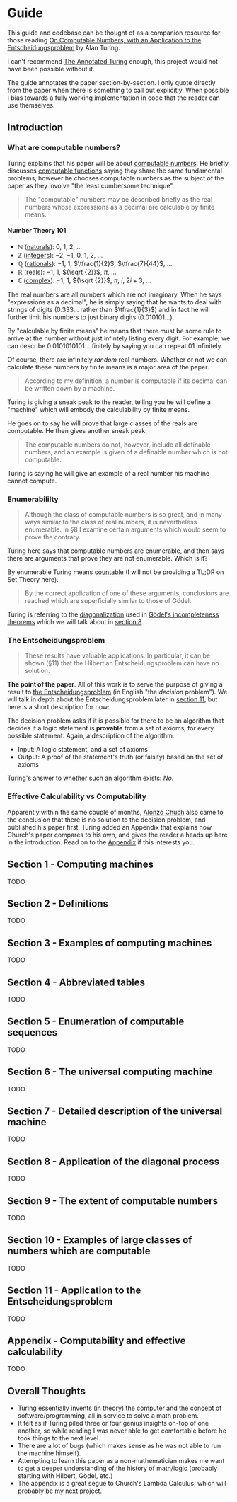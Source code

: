 # Guide

This guide and codebase can be thought of as a companion resource for those reading [On Computable Numbers, with an Application to the Entscheidungsproblem](https://www.cs.virginia.edu/~robins/Turing_Paper_1936.pdf) by Alan Turing.

I can't recommend [The Annotated Turing](https://www.amazon.com/Annotated-Turing-Through-Historic-Computability/dp/0470229055) enough, this project would not have been possible without it.

The guide annotates the paper section-by-section. I only quote directly from the paper when there is something to call out explicitly. When possible I bias towards a fully working implementation in code that the reader can use themselves.

## Introduction

### What are computable numbers?

Turing explains that his paper will be about [computable numbers](https://en.wikipedia.org/wiki/Computable_number). He briefly discusses [computable functions](https://en.wikipedia.org/wiki/Computable_function) saying they share the same fundamental problems, however he chooses computable numbers as the subject of the paper as they involve "the least cumbersome technique".

> The "computable" numbers may be described briefly as the real numbers whose expressions as a decimal are calculable by finite means.

#### Number Theory 101

- $\mathbb{N}$ ([naturals](https://en.wikipedia.org/wiki/Natural_number)): $0$, $1$, $2$, ...
- $\mathbb{Z}$ ([integers](https://en.wikipedia.org/wiki/Integer)): $-2$, $-1$, $0$, $1$, $2$, ...
- $\mathbb{Q}$ ([rationals](https://en.wikipedia.org/wiki/Rational_number)): $-1$, $1$, $\tfrac{1}{2}$, $\tfrac{7}{44}$, ...
- $\mathbb{R}$ ([reals](https://en.wikipedia.org/wiki/Real_number)): $-1$, $1$, ${\sqrt {2}}$, $\pi$, ...
- $\mathbb{C}$ ([complex](https://en.wikipedia.org/wiki/Real_number)): $-1$, $1$, ${\sqrt {2}}$, $\pi$, $i$, $2i+3$, ...

The real numbers are all numbers which are not imaginary. When he says "expressions as a decimal", he is simply saying that he wants to deal with strings of digits ($0.333...$ rather than $\tfrac{1}{3}$) and in fact he will further limit his numbers to just binary digits ($0.010101...$).

By "calculable by finite means" he means that there must be some rule to arrive at the number without just infintely listing every digit. For example, we can describe $0.0101010101...$ finitely by saying you can repeat $01$ infinitely.

Of course, there are infinitely *random* real numbers. Whether or not we can calculate these numbers by finite means is a major area of the paper.

> According to my definition, a number is computable
if its decimal can be written down by a machine.

Turing is giving a sneak peak to the reader, telling you he will define a "machine" which will embody the calculability by finite means.

He goes on to say he will prove that large classes of the reals are computable. He then gives another sneak peak:

> The computable numbers do not, however, include
all definable numbers, and an example is given of a definable number
which is not computable.

Turing is saying he will give an example of a real number his machine cannot compute.

### Enumerabililty

> Although the class of computable numbers is so great, and in many
ways similar to the class of real numbers, it is nevertheless enumerable.
In §8 I examine certain arguments which would seem to prove the contrary.

Turing here says that computable numbers are enumerable, and then says there are arguments that prove they are not enumerable. Which is it?

By enumerable Turing means [countable](https://en.wikipedia.org/wiki/Countable_set) (I will not be providing a TL;DR on Set Theory here).

> By the correct application of one of these arguments, conclusions are
reached which are superficially similar to those of Gödel.

Turing is referring to the [diagonalization](https://en.wikipedia.org/wiki/Diagonal_lemma) used in [Gödel's incompleteness theorems](https://en.wikipedia.org/wiki/G%C3%B6del%27s_incompleteness_theorems) which we will talk about in [section 8](./GUIDE.md#section-8---application-of-the-diagonal-process).

### The Entscheidungsproblem

> These results have valuable applications. In particular, it can be shown (§11) that the
Hilbertian Entscheidungsproblem can have no solution.

**The point of the paper**. All of this work is to serve the purpose of giving a result to [the Entscheidungsproblem](https://en.wikipedia.org/wiki/Entscheidungsproblem) (in English "the *decision* problem"). We will talk in depth about the Entscheidungsproblem later in [section 11](./GUIDE.md#section-11---application-to-the-entscheidungsproblem), but here is a short description for now:

The decision problem asks if it is possible for there to be an algorithm that decides if a logic statement is **provable** from a set of axioms, for every possible statement. Again, a description of the algorithm:

- Input: A logic statement, and a set of axioms
- Output: A proof of the statement's truth (or falsity) based on the set of axioms

Turing's answer to whether such an algorithm exists: *No*.

### Effective Calculability vs Computability

Apparently within the same couple of months, [Alonzo Chuch](https://en.wikipedia.org/wiki/Alonzo_Church) also came to the conclusion that there is no solution to the decision problem, and published his paper first. Turing added an Appendix that explains how Church's paper compares to his own, and gives the reader a heads up here in the introduction. Read on to the [Appendix](./GUIDE.md#appendix---computability-and-effective-calculability) if this interests you.

## Section 1 - Computing machines

TODO

## Section 2 - Definitions

TODO

## Section 3 - Examples of computing machines

TODO

## Section 4 - Abbreviated tables

TODO

## Section 5 - Enumeration of computable sequences

TODO

## Section 6 - The universal computing machine

TODO

## Section 7 - Detailed description of the universal machine

TODO

## Section 8 - Application of the diagonal process

TODO

## Section 9 - The extent of computable numbers

TODO

## Section 10 - Examples of large classes of numbers which are computable

TODO

## Section 11 - Application to the Entscheidungsproblem

TODO

## Appendix - Computability and effective calculability

TODO

## Overall Thoughts

- Turing essentially invents (in theory) the computer and the concept of software/programming, all in service to solve a math problem.
- It felt as if Turing piled three or four genius insights on-top of one another, so while reading I was never able to get comfortable before he took things to the next level.
- There are a lot of bugs (which makes sense as he was not able to run the machine himself).
- Attempting to learn this paper as a non-mathematician makes me want to get a deeper understanding of the history of math/logic (probably starting with Hilbert, Gödel, etc.)
- The appendix is a great segue to Church's Lambda Calculus, which will probably be my next project.